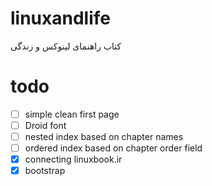linuxandlife
============

کتاب راهنمای لینوکس و زندگی

# todo
- [ ] simple clean first page
- [ ] Droid font
- [ ] nested index based on chapter names
- [ ] ordered index based on chapter order field
- [x] connecting linuxbook.ir
- [x] bootstrap
